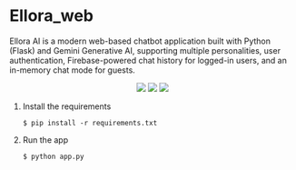 # Ellora_web
Ellora AI is a modern web-based chatbot application built with Python (Flask) and Gemini Generative AI, supporting multiple personalities, user authentication, Firebase-powered chat history for logged-in users, and an in-memory chat mode for guests.

<div align="center"> <img src="https://img.shields.io/badge/Powered%20by-Gemini%20AI-blueviolet" /> <img src="https://img.shields.io/badge/Supports%20OAuth-Google%2FFacebook-green" /> <img src="https://img.shields.io/badge/Features-Multi%20Personality%2C%20TTS%2C%20Voice-orange" /> </div>

1. Install the requirements

   ```
   $ pip install -r requirements.txt
   ```

2. Run the app

   ```
   $ python app.py
   ```
